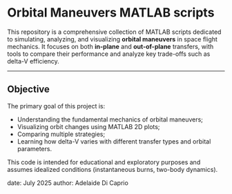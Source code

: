# Orbital Maneuvers MATLAB scripts

This repository is a comprehensive collection of MATLAB scripts dedicated to simulating, analyzing, and visualizing **orbital maneuvers** in space flight mechanics. It focuses on both **in-plane** and **out-of-plane** transfers, with tools to compare their performance and analyze key trade-offs such as delta-V efficiency.

---

## Objective

The primary goal of this project is:

- Understanding the fundamental mechanics of orbital maneuvers;
- Visualizing orbit changes using MATLAB 2D plots;
- Comparing multiple strategies;
- Learning how delta-V varies with different transfer types and orbital parameters.

This code is intended for educational and exploratory purposes and assumes idealized conditions (instantaneous burns, two-body dynamics).

date: July 2025
author: Adelaide Di Caprio
